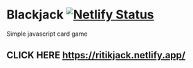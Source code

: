 # Blackjack [![Netlify Status](https://api.netlify.com/api/v1/badges/f12f42d5-aeac-416b-b615-d7fdcbe4ee99/deploy-status)](https://app.netlify.com/sites/ritikjack/deploys)
Simple javascript card game
## CLICK HERE https://ritikjack.netlify.app/
